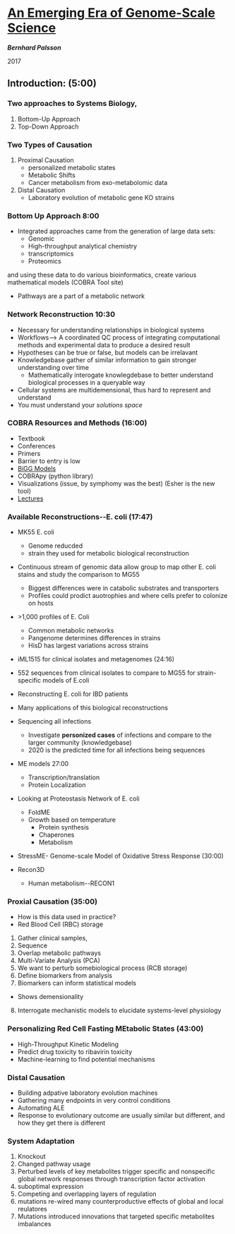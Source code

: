 # [An Emerging Era of Genome-Scale Science](https://www.youtube.com/watch?v=JrZ3BHw0imY)
***Bernhard Palsson***

2017

 

## Introduction: (5:00)
### Two approaches to Systems Biology,

1. Bottom-Up Approach
2. Top-Down Approach

### Two Types of Causation
1. Proximal Causation
    * personalized metabolic states
    * Metabolic Shifts
    * Cancer metabolism from exo-metabolomic data
2. Distal Causation
    * Laboratory evolution of metabolic gene KO strains
    
### Bottom Up Approach 8:00

* Integrated approaches came from the generation of large data sets:
  * Genomic
  * High-throughput analytical chemistry
  * transcriptomics
  * Proteomics
  
and using these data to do various bioinformatics, create various mathematical models (COBRA Tool site)

* Pathways are a part of a metabolic network

### Network Reconstruction 10:30

* Necessary for understanding relationships in biological systems
* Workflows--> A coordinated QC process of integrating computational methods and experimental data to produce a desired result
* Hypotheses can be true or false, but models can be irrelavant
* Knowledgebase gather of similar information to gain stronger understanding over time
  * Mathematically interogate knowlegdebase to better understand biological processes in a queryable way
* Cellular systems are multidemensional, thus hard to represent and understand
* You must understand your *solutions space*

### COBRA Resources and Methods (16:00)
* Textbook
* Conferences
* Primers
* Barrier to entry is low
* [BiGG Models](bigg.ucsd.edu)
* COBRApy (python library)
* Visualizations (issue, by symphomy was the best) (Esher is the new tool)
* [Lectures](http://bit.ly/1HXgKzj)

### Available Reconstructions--E. coli (17:47)

* MK55 E. coli
  * Genome reducded
  * strain they used for metabolic biological reconstruction
* Continuous stream of genomic data allow group to map other E. coli stains and study the comparison to MG55
  * Biggest differences were in catabolic substrates and transporters
  * Profiles could prodict auotrophies and where cells prefer to colonize on hosts
  
* \>1,000 profiles of E. Coli
  * Common metabolic networks
  * Pangenome determines differences in strains
  * HisD has largest variations across strains
  
 * iML1515 for clinical isolates and metagenomes (24:16)
  * 552 sequences from clinical isolates to compare to MG55 for strain-specific models of E.coli
  * Reconstructing E. coli for IBD patients 
  * Many applications of this biological reconstructions
  
* Sequencing all infections 
  * Investigate **personized cases** of infections and compare to the larger community (knowledgebase)
  * 2020 is the predicted time for all infections being sequences

* ME models 27:00
  * Transcription/translation
  * Protein Localization

* Looking at Proteostasis Network of E. coli
  * FoldME
  * Growth based on temperature
    * Protein synthesis
    * Chaperones
    * Metabolism
* StressME- Genome-scale Model of Oxidative Stress Response (30:00)

* Recon3D
  * Human metabolism--RECON1
  
### Proxial Causation (35:00)

* How is this data used in practice?
* Red Blood Cell (RBC) storage

1. Gather clinical samples, 
2. Sequence
3. Overlap metabolic pathways
4. Multi-Variate Analysis (PCA)
5. We want to perturb somebiological process (RCB storage)
6. Define biomarkers from analysis
7. Biomarkers can inform statistical models
  * Shows demensionality
8. Interrogate mechanistic models to elucidate systems-level physiology


### Personalizing Red Cell Fasting MEtabolic States (43:00)

* High-Throughput Kinetic Modeling
* Predict drug toxicity to ribavirin toxicity
* Machine-learning to find potential mechanisms

### Distal Causation
* Building adpative laboratory evolution machines
* Gathering many endpoints in very control conditions
* Automating ALE
* Response to evolutionary outcome are usually similar but different, and how they get there is different

### System Adaptation

1. Knockout
2. Changed pathway usage
3. Perturbed levels of key metabolites trigger specific and nonspecific global network responses through transcription factor activation
4. suboptimal expression
5. Competing and overlapping layers of regulation
6. mutations re-wired many counterproductive effects of global and local reulatores
7. Mutations introduced innovations that targeted specific metabolites imbalances

